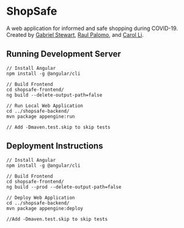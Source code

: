 # ShopSafe
A web application for informed and safe shopping during COVID-19. Created by [Gabriel Stewart](https://github.com/glstewart17), [Raul Palomo](https://github.com/Raulp8), and [Carol Li](https://github.com/caroljli).

## Running Development Server
```
// Install Angular
npm install -g @angular/cli

// Build Frontend
cd shopsafe-frontend/
ng build --delete-output-path=false

// Run Local Web Application 
cd ../shopsafe-backend/
mvn package appengine:run 

// Add -Dmaven.test.skip to skip tests
```

## Deployment Instructions
```
// Install Angular
npm install -g @angular/cli

// Build Frontend
cd shopsafe-frontend/
ng build --prod --delete-output-path=false

// Deploy Web Application 
cd ../shopsafe-backend/
mvn package appengine:deploy

//Add -Dmaven.test.skip to skip tests
